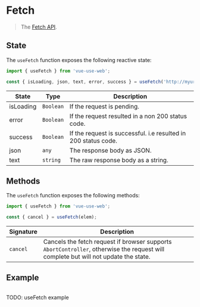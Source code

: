 # Fetch

> The [Fetch API](https://developer.mozilla.org/en-US/docs/Web/API/Fetch).

## State

The `useFetch` function exposes the following reactive state:

```js
import { useFetch } from 'vue-use-web';

const { isLoading, json, text, error, success } = useFetch('http://myurl.com');
```

| State     | Type      | Description                                                    |
| --------- | --------- | -------------------------------------------------------------- |
| isLoading | `Boolean` | If the request is pending.                                     |
| error     | `Boolean` | If the request resulted in a non 200 status code.              |
| success   | `Boolean` | If the request is successful. i.e resulted in 200 status code. |
| json      | `any`     | The response body as JSON.                                     |
| text      | `string`  | The raw response body as a string.                             |

## Methods

The `useFetch` function exposes the following methods:

```js
import { useFetch } from 'vue-use-web';

const { cancel } = useFetch(elem);
```

| Signature | Description                                                                                                                         |
| --------- | ----------------------------------------------------------------------------------------------------------------------------------- |
| `cancel`  | Cancels the fetch request if browser supports `AbortController`, otherwise the request will complete but will not update the state. |

## Example

```vue

```

TODO: useFetch example
